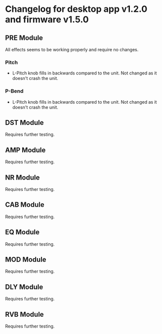 # Changelog for desktop app v1.2.0 and firmware v1.5.0

## PRE Module
All effects seems to be working properly and require no changes.

### Pitch
- L-Pitch knob fills in backwards compared to the unit. Not changed as it doesn't crash the unit.

### P-Bend
- L-Pitch knob fills in backwards compared to the unit. Not changed as it doesn't crash the unit.

## DST Module
Requires further testing.

## AMP Module
Requires further testing.

## NR Module
Requires further testing.

## CAB Module
Requires further testing.

## EQ Module
Requires further testing.

## MOD Module
Requires further testing.

## DLY Module
Requires further testing.

## RVB Module
Requires further testing.
